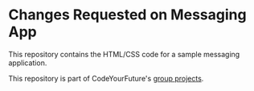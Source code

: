 # Changes Requested on Messaging App

This repository contains the HTML/CSS code for a sample messaging application.

This repository is part of CodeYourFuture's [group projects](https://github.com/CodeYourFuture/group-projects).
